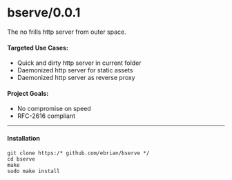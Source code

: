 # bserve/0.0.1
The no frills http server from outer space.

#### Targeted Use Cases:
 - Quick and dirty http server in current folder
 - Daemonized http server for static assets
 - Daemonized http server as reverse proxy

#### Project Goals:
 - No compromise on speed
 - RFC-2616 compliant

---

#### Installation
```
git clone https:/* github.com/ebrian/bserve */
cd bserve
make
sudo make install
```
